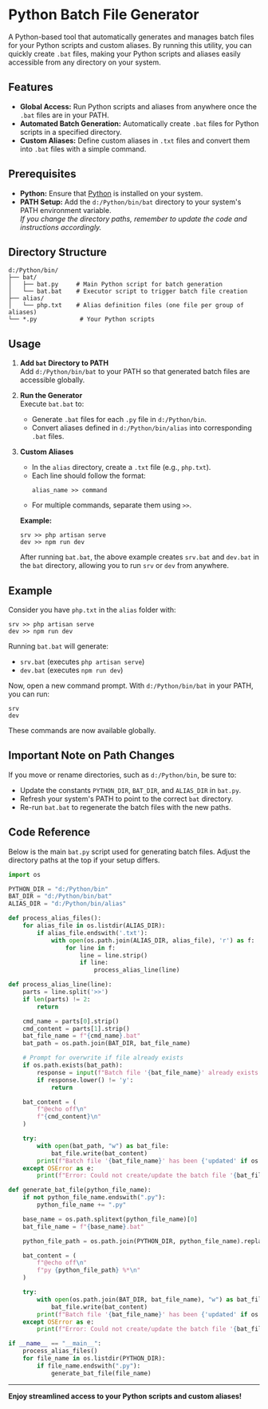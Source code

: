 # Python Batch File Generator

A Python-based tool that automatically generates and manages batch files for your Python scripts and custom aliases. By running this utility, you can quickly create `.bat` files, making your Python scripts and aliases easily accessible from any directory on your system.

## Features

- **Global Access:** Run Python scripts and aliases from anywhere once the `.bat` files are in your PATH.
- **Automated Batch Generation:** Automatically create `.bat` files for Python scripts in a specified directory.
- **Custom Aliases:** Define custom aliases in `.txt` files and convert them into `.bat` files with a simple command.

## Prerequisites

- **Python:** Ensure that [Python](https://www.python.org/downloads/) is installed on your system.
- **PATH Setup:** Add the `d:/Python/bin/bat` directory to your system's PATH environment variable.  
  *If you change the directory paths, remember to update the code and instructions accordingly.*

## Directory Structure

```
d:/Python/bin/
├── bat/
│   ├── bat.py     # Main Python script for batch generation
│   └── bat.bat    # Executor script to trigger batch file creation
├── alias/
│   └── php.txt    # Alias definition files (one file per group of aliases)
└── *.py            # Your Python scripts
```

## Usage

1. **Add `bat` Directory to PATH**  
   Add `d:/Python/bin/bat` to your PATH so that generated batch files are accessible globally.

2. **Run the Generator**  
   Execute `bat.bat` to:
   - Generate `.bat` files for each `.py` file in `d:/Python/bin`.
   - Convert aliases defined in `d:/Python/bin/alias` into corresponding `.bat` files.

3. **Custom Aliases**  
   - In the `alias` directory, create a `.txt` file (e.g., `php.txt`).
   - Each line should follow the format:  
     ```
     alias_name >> command
     ```
   - For multiple commands, separate them using `>>`.

   **Example:**
   ```
   srv >> php artisan serve
   dev >> npm run dev
   ```

   After running `bat.bat`, the above example creates `srv.bat` and `dev.bat` in the `bat` directory, allowing you to run `srv` or `dev` from anywhere.

## Example

Consider you have `php.txt` in the `alias` folder with:
```
srv >> php artisan serve
dev >> npm run dev
```

Running `bat.bat` will generate:
- `srv.bat` (executes `php artisan serve`)
- `dev.bat` (executes `npm run dev`)

Now, open a new command prompt. With `d:/Python/bin/bat` in your PATH, you can run:
```
srv
dev
```
These commands are now available globally.

## Important Note on Path Changes

If you move or rename directories, such as `d:/Python/bin`, be sure to:
- Update the constants `PYTHON_DIR`, `BAT_DIR`, and `ALIAS_DIR` in `bat.py`.
- Refresh your system's PATH to point to the correct `bat` directory.
- Re-run `bat.bat` to regenerate the batch files with the new paths.

## Code Reference

Below is the main `bat.py` script used for generating batch files. Adjust the directory paths at the top if your setup differs.

```python
import os

PYTHON_DIR = "d:/Python/bin"
BAT_DIR = "d:/Python/bin/bat"
ALIAS_DIR = "d:/Python/bin/alias"

def process_alias_files():
    for alias_file in os.listdir(ALIAS_DIR):
        if alias_file.endswith('.txt'):
            with open(os.path.join(ALIAS_DIR, alias_file), 'r') as f:
                for line in f:
                    line = line.strip()
                    if line:
                        process_alias_line(line)

def process_alias_line(line):
    parts = line.split('>>')
    if len(parts) != 2:
        return

    cmd_name = parts[0].strip()
    cmd_content = parts[1].strip()
    bat_file_name = f"{cmd_name}.bat"
    bat_path = os.path.join(BAT_DIR, bat_file_name)

    # Prompt for overwrite if file already exists
    if os.path.exists(bat_path):
        response = input(f"Batch file '{bat_file_name}' already exists. Update it? (y/n): ")
        if response.lower() != 'y':
            return

    bat_content = (
        f"@echo off\n"
        f"{cmd_content}\n"
    )

    try:
        with open(bat_path, "w") as bat_file:
            bat_file.write(bat_content)
        print(f"Batch file '{bat_file_name}' has been {'updated' if os.path.exists(bat_path) else 'created'} successfully.")
    except OSError as e:
        print(f"Error: Could not create/update the batch file '{bat_file_name}'. {e}")

def generate_bat_file(python_file_name):
    if not python_file_name.endswith(".py"):
        python_file_name += ".py"

    base_name = os.path.splitext(python_file_name)[0]
    bat_file_name = f"{base_name}.bat"

    python_file_path = os.path.join(PYTHON_DIR, python_file_name).replace("\\", "/")

    bat_content = (
        f"@echo off\n"
        f"py {python_file_path} %*\n"
    )

    try:
        with open(os.path.join(BAT_DIR, bat_file_name), "w") as bat_file:
            bat_file.write(bat_content)
        print(f"Batch file '{bat_file_name}' has been {'updated' if os.path.exists(os.path.join(BAT_DIR, bat_file_name)) else 'created'} successfully.")
    except OSError as e:
        print(f"Error: Could not create/update the batch file '{bat_file_name}'. {e}")

if __name__ == "__main__":
    process_alias_files()
    for file_name in os.listdir(PYTHON_DIR):
        if file_name.endswith(".py"):
            generate_bat_file(file_name)
```

---

**Enjoy streamlined access to your Python scripts and custom aliases!**